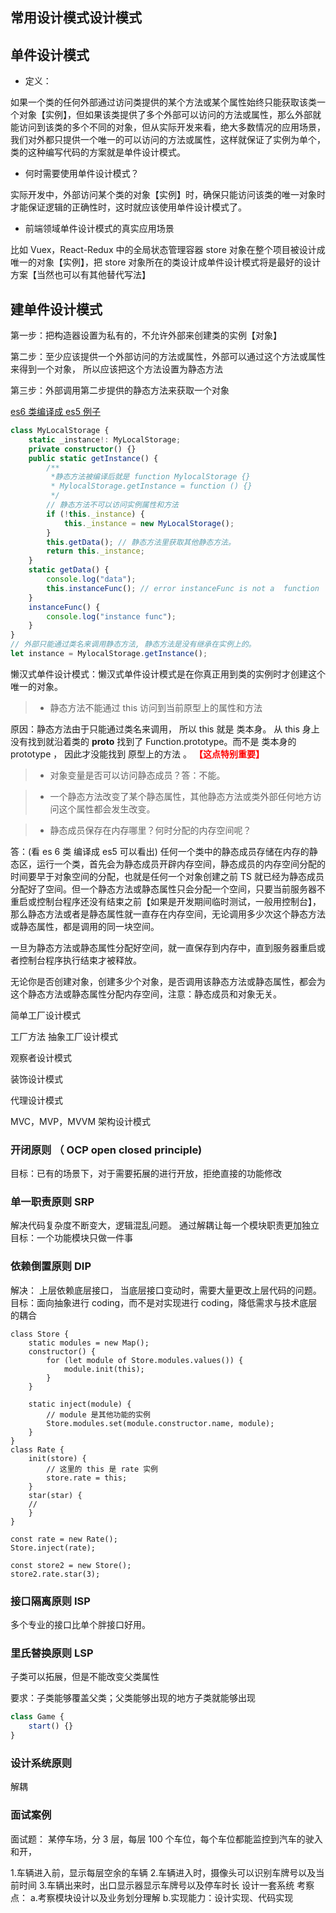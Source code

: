 ## 常用设计模式设计模式

## 单件设计模式

- 定义：

如果一个类的任何外部通过访问类提供的某个方法或某个属性始终只能获取该类一个对象【实例】，但如果该类提供了多个外部可以访问的方法或属性，那么外部就能访问到该类的多个不同的对象，但从实际开发来看，绝大多数情况的应用场景，我们对外都只提供一个唯一的可以访问的方法或属性，这样就保证了实例为单个，类的这种编写代码的方案就是单件设计模式。

- 何时需要使用单件设计模式？

实际开发中，外部访问某个类的对象【实例】时，确保只能访问该类的唯一对象时才能保证逻辑的正确性时，这时就应该使用单件设计模式了。

- 前端领域单件设计模式的真实应用场景

比如 Vuex，React-Redux 中的全局状态管理容器 store 对象在整个项目被设计成唯一的对象【实例】，把 store 对象所在的类设计成单件设计模式将是最好的设计方案【当然也可以有其他替代写法】

## 建单件设计模式

第一步：把构造器设置为私有的，不允许外部来创建类的实例【对象】

第二步：至少应该提供一个外部访问的方法或属性，外部可以通过这个方法或属性来得到一个对象， 所以应该把这个方法设置为静态方法

第三步：外部调用第二步提供的静态方法来获取一个对象

[es6 类编译成 es5 例子](https://babel.docschina.org/repl/#?browsers=defaults%2C%20not%20ie%2011%2C%20not%20ie_mob%2011&build=&builtIns=false&spec=false&loose=false&code_lz=MYGwhgzhAEBiCuA7Y0DeAoa0IBcw4EsUBzAUxwElFcxlToAKASjUy2mAHtrORSA6EJ2IMcACwIR-ncaQBOAGmjjJTNlhVSwAE20MAjEoBMTANxsAvmxqEUMsfMYsMWAJBcefQcIYBye_K-alhWWDp6YEoARs7qHNwQvAJCIpHQMXFy5PByiNBg0ADU6ZboVgjI_GSU1Hh0zOhAA&debug=false&forceAllTransforms=false&shippedProposals=false&circleciRepo=&evaluate=false&fileSize=false&timeTravel=false&sourceType=module&lineWrap=true&presets=env%2Ces2015-loose%2Cenv&prettier=false&targets=&version=7.21.2&externalPlugins=)

```ts
class MyLocalStorage {
	static _instance!: MyLocalStorage;
	private constructor() {}
	public static getInstance() {
		/**
		 *静态方法被编译后就是 function MylocalStorage {}
		 * MylocalStorage.getInstance = function () {}
		 */
		// 静态方法不可以访问实例属性和方法
		if (!this._instance) {
			this._instance = new MyLocalStorage();
		}
		this.getData(); // 静态方法里获取其他静态方法。
		return this._instance;
	}
	static getData() {
		console.log("data");
		this.instanceFunc(); // error instanceFunc is not a  function
	}
	instanceFunc() {
		console.log("instance func");
	}
}
// 外部只能通过类名来调用静态方法, 静态方法是没有继承在实例上的。
let instance = MylocalStorage.getInstance();
```

懒汉式单件设计模式：懒汉式单件设计模式是在你真正用到类的实例时才创建这个唯一的对象。

> - 静态方法不能通过 this 访问到当前原型上的属性和方法

原因：静态方法由于只能通过类名来调用， 所以 this 就是 类本身。 从 this 身上没有找到就沿着类的 **proto** 找到了 Function.prototype。而不是 类本身的 prototype ， 因此才没能找到 原型上的方法 。 <b style="color: red">【这点特别重要】</b>

> - 对象变量是否可以访问静态成员？答：不能。

> - 一个静态方法改变了某个静态属性，其他静态方法或类外部任何地方访问这个属性都会发生改变。

> - 静态成员保存在内存哪里？何时分配的内存空间呢？

答：(看 es 6 类 编译成 es5 可以看出) 任何一个类中的静态成员存储在内存的静态区，运行一个类，首先会为静态成员开辟内存空间，静态成员的内存空间分配的时间要早于对象空间的分配，也就是任何一个对象创建之前 TS 就已经为静态成员分配好了空间。但一个静态方法或静态属性只会分配一个空间，只要当前服务器不重启或控制台程序还没有结束之前【如果是开发期间临时测试，一般用控制台】，那么静态方法或者是静态属性就一直存在内存空间，无论调用多少次这个静态方法或静态属性，都是调用的同一块空间。

一旦为静态方法或静态属性分配好空间，就一直保存到内存中，直到服务器重启或者控制台程序执行结束才被释放。

无论你是否创建对象，创建多少个对象，是否调用该静态方法或静态属性，都会为这个静态方法或静态属性分配内存空间，注意：静态成员和对象无关。

简单工厂设计模式

工厂方法
抽象工厂设计模式

观察者设计模式

装饰设计模式

代理设计模式

MVC，MVP，MVVM 架构设计模式

### 开闭原则 （ OCP open closed principle)

目标：已有的场景下，对于需要拓展的进行开放，拒绝直接的功能修改

### 单一职责原则 SRP

解决代码复杂度不断变大，逻辑混乱问题。
通过解耦让每一个模块职责更加独立
目标：一个功能模块只做一件事

### 依赖倒置原则 DIP

解决： 上层依赖底层接口， 当底层接口变动时，需要大量更改上层代码的问题。
目标：面向抽象进行 coding，而不是对实现进行 coding，降低需求与技术底层的耦合

```JS
class Store {
    static modules = new Map();
    constructor() {
        for (let module of Store.modules.values()) {
            module.init(this);
        }
    }

    static inject(module) {
        // module 是其他功能的实例
        Store.modules.set(module.constructor.name, module);
    }
}
class Rate {
    init(store) {
        // 这里的 this 是 rate 实例
        store.rate = this;
    }
    star(star) {
    //
    }
}

const rate = new Rate();
Store.inject(rate);

const store2 = new Store();
store2.rate.star(3);
```

### 接口隔离原则 ISP

多个专业的接口比单个胖接口好用。

### 里氏替换原则 LSP

子类可以拓展，但是不能改变父类属性

要求：子类能够覆盖父类；父类能够出现的地方子类就能够出现

```js
class Game {
	start() {}
}
```

### 设计系统原则

解耦

### 面试案例

面试题：
某停车场，分 3 层，每层 100 个车位，每个车位都能监控到汽车的驶入和开，

1.车辆进入前，显示每层空余的车辆 2.车辆进入时，摄像头可以识别车牌号以及当前时间 3.车辆出来时，出口显示器显示车牌号以及停车时长
设计一套系统
考察点：
a.考察模块设计以及业务划分理解
b.实现能力：设计实现、代码实现
